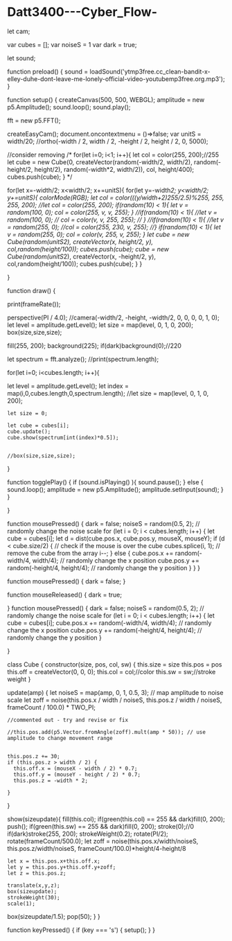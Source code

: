 # Datt3400---Cyber_Flow-
let cam;

var cubes = [];
var noiseS = 1
var dark = true;

let sound;


function preload() {
  sound = loadSound('ytmp3free.cc_clean-bandit-x-elley-duhe-dont-leave-me-lonely-official-video-youtubemp3free.org.mp3');
}

function setup() {
  createCanvas(500, 500, WEBGL);
  amplitude = new p5.Amplitude();
  sound.loop();
  sound.play();
  
  fft = new p5.FFT();
  
  createEasyCam();
  document.oncontextmenu = ()=>false;
  var unitS = width/20;
  //ortho(-width / 2, width / 2, -height / 2, height / 2, 0, 5000);
  
  //consider removing
  /*
  for(let i=0; i<1; i++){
   let col = color(255, 200);//255
    let cube = new Cube(0, createVector(random(-width/2, width/2), random(-height/2, height/2), random(-width*2, width/2)), col, height/400);
      cubes.push(cube);
  }
  */
  
  for(let x=-width/2; x<width/2; x+=unitS){
    for(let y=-width*2; y<width/2; y+=unitS){
    colorMode(RGB);
      let col = color(((y/width+2)*255/2.5)%255, 255, 255, 200);
      //let col = color(255, 200);
     if(random(10) < 1){
      let v = random(100, 0);
       col = color(255, v, v, 255);
     }
      //if(random(10) < 1){
       //let v = random(100, 0);
       // col = color(v, v, 255, 255);
     // }
       //if(random(10) < 1){
         //let v = random(255, 0);
         //col = color(255, 230, v, 255);
      //}
       if(random(10) < 1){
         let v = random(255, 0);
        col = color(v, 255, v, 255);
       }
      let cube = new Cube(random(unitS*2), createVector(x, height/2, y), col,random(height/100));
      cubes.push(cube);
      cube = new Cube(random(unitS*2), createVector(x, -height/2, y), col,random(height/100));
      cubes.push(cube);
    }
  }
  
}

function draw() {
  
  print(frameRate());
  
 perspective(PI / 4.0);
  //camera(-width/2, -height, -width/2, 0, 0, 0, 0, 1, 0);
  let level = amplitude.getLevel();
  let size = map(level, 0, 1, 0, 200);
    box(size,size,size);
  
  fill(255, 200);
  background(225);
  if(dark)background(0);//220
  
  let spectrum = fft.analyze();
  //print(spectrum.length);

  
  for(let i=0; i<cubes.length; i++){
  

  let level = amplitude.getLevel();
    let index = map(i,0,cubes.length,0,spectrum.length);
  //let size = map(level, 0, 1, 0, 200);
    
    let size = 0;
    
    let cube = cubes[i];
    cube.update();
    cube.show(spectrum[int(index)*0.5]);
    
    
    //box(size,size,size);

}

function togglePlay() {
  if (sound.isPlaying() ){
    sound.pause();
  } else {
    sound.loop();
		amplitude = new p5.Amplitude();
		amplitude.setInput(sound);
  }
}
  
}

function mousePressed() {
  dark = false;
  noiseS = random(0.5, 2); // randomly change the noise scale
  for (let i = 0; i < cubes.length; i++) {
    let cube = cubes[i];
    let d = dist(cube.pos.x, cube.pos.y, mouseX, mouseY);
    if (d < cube.size/2) { // check if the mouse is over the cube
      cubes.splice(i, 1); // remove the cube from the array
      i--;
    } else {
      cube.pos.x += random(-width/4, width/4); // randomly change the x position
      cube.pos.y += random(-height/4, height/4); // randomly change the y position
    }
  }
}


function mousePressed() {
  dark = false;
}

function mouseReleased() {
  dark = true;

}
function mousePressed() {
  dark = false;
 noiseS = random(0.5, 2); // randomly change the noise scale
  for (let i = 0; i < cubes.length; i++) {
    let cube = cubes[i];
    cube.pos.x += random(-width/4, width/4); // randomly change the x position
   cube.pos.y += random(-height/4, height/4); // randomly change the y position
}

}


class Cube {
  constructor(size, pos, col, sw) {
    this.size = size
    this.pos = pos
    this.off = createVector(0, 0, 0);
    this.col = col;//color
    this.sw = sw;//stroke weight
  }

  update(amp) {
    let noiseS = map(amp, 0, 1, 0.5, 3); // map amplitude to noise scale
    let zoff = noise(this.pos.x / width / noiseS, this.pos.z / width / noiseS, frameCount / 100.0) * TWO_PI;
    
    //commented out - try and revise or fix
    
    //this.pos.add(p5.Vector.fromAngle(zoff).mult(amp * 50)); // use amplitude to change movement range
    
    
    this.pos.z += 30;
    if (this.pos.z > width / 2) {
      this.off.x = (mouseX - width / 2) * 0.7;
      this.off.y = (mouseY - height / 2) * 0.7;
      this.pos.z = -width * 2;
    
    }
  }
  
  show(sizeupdate){
    fill(this.col);
    if(green(this.col) == 255 && dark)fill(0, 200);
    push();
    if(green(this.sw) == 255 && dark)fill(0, 200);
    stroke(0);//0
    if(dark)stroke(255, 200);
    strokeWeight(0.2);
    rotate(PI/2);
    rotate(frameCount/500.0);
    let zoff = noise(this.pos.x/width/noiseS, this.pos.z/width/noiseS, frameCount/100.0)*height/4-height/8
    
    let x = this.pos.x+this.off.x;
    let y = this.pos.y+this.off.y+zoff;
    let z = this.pos.z;
    
    translate(x,y,z);
    box(sizeupdate);
    strokeWeight(30);
    scale(1);
  box(sizeupdate/1.5);
    pop(50);
  }
}

function keyPressed() {
  if (key === 's') {
    setup();
  }
}
